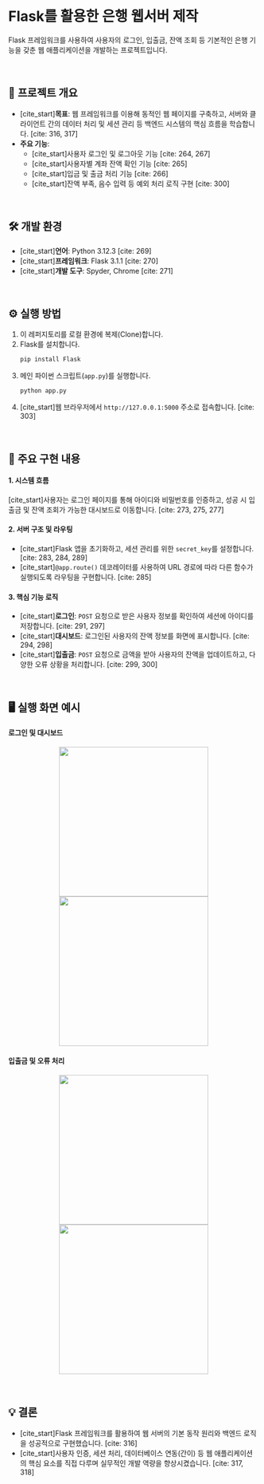 # Flask를 활용한 은행 웹서버 제작

Flask 프레임워크를 사용하여 사용자의 로그인, 입출금, 잔액 조회 등 기본적인 은행 기능을 갖춘 웹 애플리케이션을 개발하는 프로젝트입니다.

<br>

## 📂 프로젝트 개요

* [cite_start]**목표**: 웹 프레임워크를 이용해 동적인 웹 페이지를 구축하고, 서버와 클라이언트 간의 데이터 처리 및 세션 관리 등 백엔드 시스템의 핵심 흐름을 학습합니다. [cite: 316, 317]
* **주요 기능**:
    * [cite_start]사용자 로그인 및 로그아웃 기능 [cite: 264, 267]
    * [cite_start]사용자별 계좌 잔액 확인 기능 [cite: 265]
    * [cite_start]입금 및 출금 처리 기능 [cite: 266]
    * [cite_start]잔액 부족, 음수 입력 등 예외 처리 로직 구현 [cite: 300]

<br>

## 🛠️ 개발 환경

* [cite_start]**언어**: Python 3.12.3 [cite: 269]
* [cite_start]**프레임워크**: Flask 3.1.1 [cite: 270]
* [cite_start]**개발 도구**: Spyder, Chrome [cite: 271]

<br>

## ⚙️ 실행 방법

1.  이 레퍼지토리를 로컬 환경에 복제(Clone)합니다.
2.  Flask를 설치합니다.
    ```bash
    pip install Flask
    ```
3.  메인 파이썬 스크립트(`app.py`)를 실행합니다.
    ```bash
    python app.py
    ```
4.  [cite_start]웹 브라우저에서 `http://127.0.0.1:5000` 주소로 접속합니다. [cite: 303]

<br>

## 📖 주요 구현 내용

#### 1. 시스템 흐름

[cite_start]사용자는 로그인 페이지를 통해 아이디와 비밀번호를 인증하고, 성공 시 입출금 및 잔액 조회가 가능한 대시보드로 이동합니다. [cite: 273, 275, 277]

#### 2. 서버 구조 및 라우팅
* [cite_start]Flask 앱을 초기화하고, 세션 관리를 위한 `secret_key`를 설정합니다. [cite: 283, 284, 289]
* [cite_start]`@app.route()` 데코레이터를 사용하여 URL 경로에 따라 다른 함수가 실행되도록 라우팅을 구현합니다. [cite: 285]

#### 3. 핵심 기능 로직
* [cite_start]**로그인**: `POST` 요청으로 받은 사용자 정보를 확인하여 세션에 아이디를 저장합니다. [cite: 291, 297]
* [cite_start]**대시보드**: 로그인된 사용자의 잔액 정보를 화면에 표시합니다. [cite: 294, 298]
* [cite_start]**입출금**: `POST` 요청으로 금액을 받아 사용자의 잔액을 업데이트하고, 다양한 오류 상황을 처리합니다. [cite: 299, 300]

<br>

## 🖥️ 실행 화면 예시

#### 로그인 및 대시보드
<p align="center">
  <img src="https://github.com/songgongho/Industrial_AI/assets/174919318/eb4b05b3-c15b-4de0-8e10-9b3780c88301" width="300"/>
  <img src="https://github.com/songgongho/Industrial_AI/assets/174919318/1e73fcb5-8854-478a-a4df-1e3532f84b39" width="300"/>
</p>

#### 입출금 및 오류 처리
<p align="center">
  <img src="https://github.com/songgongho/Industrial_AI/assets/174919318/38a0631f-4b0d-4566-a612-4aa3500d0752" width="300"/>
  <img src="https://github.com/songgongho/Industrial_AI/assets/174919318/8892697b-3c35-442c-a29d-47c34d4a84fd" width="300"/>
</p>
<br>

## 💡 결론

* [cite_start]Flask 프레임워크를 활용하여 웹 서버의 기본 동작 원리와 백엔드 로직을 성공적으로 구현했습니다. [cite: 316]
* [cite_start]사용자 인증, 세션 처리, 데이터베이스 연동(간이) 등 웹 애플리케이션의 핵심 요소를 직접 다루며 실무적인 개발 역량을 향상시켰습니다. [cite: 317, 318]

